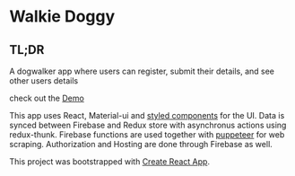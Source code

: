 # Walkie Doggy
## TL;DR
A dogwalker app where users can 
register, 
submit their details, 
and see other users details

check out the [Demo](https://dog-walker-map-1539001346416.firebaseapp.com/)


This app uses React, Material-ui and [styled components](https://github.com/styled-components/styled-components) for the UI.
Data is synced between Firebase and Redux store with asynchronus actions using redux-thunk.
Firebase functions are used together with [puppeteer](https://github.com/GoogleChrome/puppeteer)
for web scraping.
Authorization and Hosting are done through Firebase as well.

This project was bootstrapped with [Create React App](https://github.com/facebookincubator/create-react-app).

